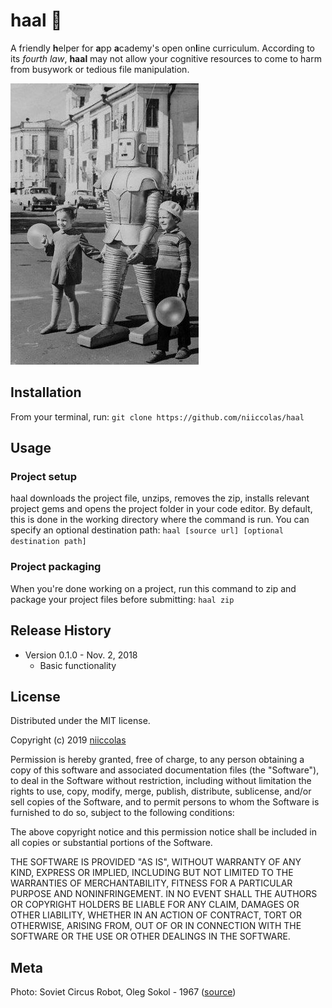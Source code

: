 # haal 🤖

A friendly **h**elper for **a**pp **a**cademy's open on**l**ine curriculum. According to its *fourth law*, **haal** may not allow your cognitive resources to come to harm from busywork or tedious file manipulation.

![haal takes you there](assets/haal.jpg)

## Installation

From your terminal, run:
`git clone https://github.com/niiccolas/haal`

## Usage

### Project setup

haal downloads the project file, unzips, removes the zip, installs relevant project gems and opens the project folder in your code editor. By default, this is done in the working directory where the command is run. You can specify an optional destination path:
`haal [source url] [optional destination path]`

### Project packaging

When you're done working on a project, run this command to zip and package your project files before submitting:
`haal zip`

## Release History

- Version 0.1.0 - Nov. 2, 2018
  - Basic functionality

## License

Distributed under the MIT license.

Copyright (c) 2019 [niiccolas](https://github.com/niiccolas/)

Permission is hereby granted, free of charge, to any person obtaining a copy of this software and associated documentation files (the "Software"), to deal in the Software without restriction, including without limitation the rights to use, copy, modify, merge, publish, distribute, sublicense, and/or sell copies of the Software, and to permit persons to whom the Software is furnished to do so, subject to the following conditions:

The above copyright notice and this permission notice shall be included in all copies or substantial portions of the Software.

THE SOFTWARE IS PROVIDED "AS IS", WITHOUT WARRANTY OF ANY KIND, EXPRESS OR IMPLIED, INCLUDING BUT NOT LIMITED TO THE WARRANTIES OF MERCHANTABILITY, FITNESS FOR A PARTICULAR PURPOSE AND NONINFRINGEMENT. IN NO EVENT SHALL THE AUTHORS OR COPYRIGHT HOLDERS BE LIABLE FOR ANY CLAIM, DAMAGES OR OTHER LIABILITY, WHETHER IN AN ACTION OF CONTRACT, TORT OR OTHERWISE, ARISING FROM, OUT OF OR IN CONNECTION WITH THE SOFTWARE OR THE USE OR OTHER DEALINGS IN THE SOFTWARE.

## Meta

Photo: Soviet Circus Robot, Oleg Sokol - 1967 ([source](http://cyberneticzoo.com/tag/russian-mechanical-man/))
